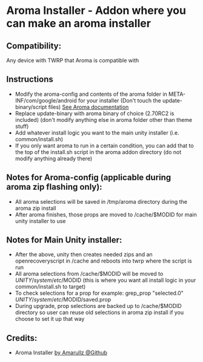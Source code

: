 # Aroma Installer - Addon where you can make an aroma installer

## Compatibility:
Any device with TWRP that Aroma is compatible with

## Instructions
* Modify the aroma-config and contents of the aroma folder in META-INF/com/google/android for your installer (Don't touch the update-binary/script files) [See Aroma documentation](https://forum.xda-developers.com/showthread.php?t=1461712)
* Replace update-binary with aroma binary of choice (2.70RC2 is included) (don't modify anything else in aroma folder other than theme stuff)
* Add whatever install logic you want to the main unity installer (i.e. common/install.sh)
* If you only want aroma to run in a certain condition, you can add that to the top of the install.sh script in the aroma addon directory (do not modify anything already there)

## Notes for Aroma-config (applicable during aroma zip flashing only):
* All aroma selections will be saved in /tmp/aroma directory during the aroma zip install
* After aroma finishes, those props are moved to /cache/$MODID for main unity installer to use

## Notes for Main Unity installer:
* After the above, unity then creates needed zips and an openrecoveryscript in /cache and reboots into twrp where the script is run
* All aroma selections from /cache/$MODID will be moved to $UNITY/system/etc/$MODID (this is where you want all install logic in your common/install.sh to target)
* To check selections for a prop for example: grep_prop "selected.0" $UNITY/system/etc/$MODID/saved.prop
* During upgrade, prop selections are backed up to /cache/$MODID directory so user can reuse old selections in aroma zip install if you choose to set it up that way

## Credits:
* Aroma Installer [by Amarullz @Github](https://github.com/amarullz/AROMA-Installer)
